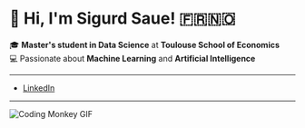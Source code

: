 # 👋 Hi, I'm **Sigurd Saue**! 🇫🇷🇳🇴

🎓 **Master's student in Data Science** at **Toulouse School of Economics**  
💻 Passionate about **Machine Learning** and **Artificial Intelligence**

---

- [LinkedIn]([https://www.linkedin.com/in/sigurd-saue-197243207/])


---

![Coding Monkey GIF](https://media.giphy.com/media/3o6ZsYwKw8zC1JcQcw/giphy.gif)
